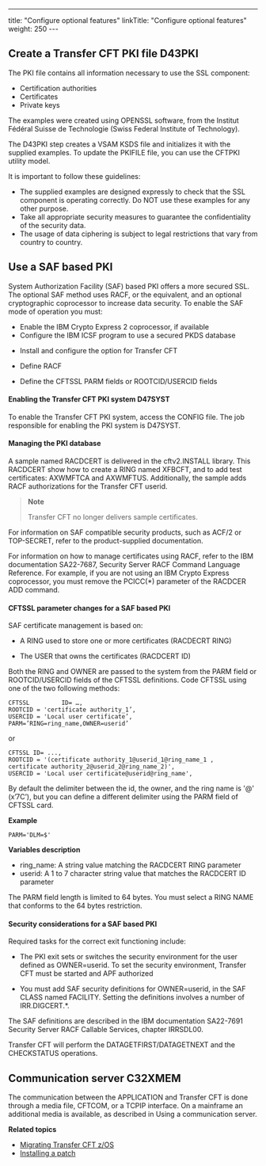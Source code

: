 ---
title: "Configure optional  features"
linkTitle: "Configure optional features"
weight: 250
---<span id="Create a Transfer CFT PKI file D43PKI"></span><span id="kanchor37"></span>

## Create a Transfer CFT PKI file D43PKI

The <span id="kanchor38"></span>PKI file contains all information necessary to use the SSL component:

* Certification authorities
* Certificates
* Private keys

The examples were created using OPENSSL software, from the Institut Fédéral Suisse de Technologie (Swiss Federal Institute of Technology).

The D43PKI step creates a VSAM KSDS file and initializes it with the supplied examples. To update the PKIFILE file, you can use the CFTPKI utility model.

It is important to follow these guidelines:

* The supplied examples are designed expressly to check that the SSL component is operating correctly. Do NOT use these examples for any other purpose.
* Take all appropriate security measures to guarantee the confidentiality of the security data.
* The usage of data ciphering is subject to legal restrictions that vary from country to country.

<span id="_Toc236186612"></span>

## Use a SAF based PKI 

System Authorization Facility (SAF) based PKI offers a more secured SSL. The optional SAF method uses RACF, or the equivalent, and an optional cryptographic coprocessor to increase data security. To enable the SAF mode of operation you must:

* Enable the IBM Crypto Express 2 coprocessor, if available
* Configure the IBM ICSF program to use a secured PKDS database

<!-- -->

* Install and configure the option for Transfer CFT

<!-- -->

* Define RACF

<!-- -->

* Define the CFTSSL PARM fields or ROOTCID/USERCID fields

#### Enabling the Transfer CFT PKI system D47SYST

To enable the Transfer CFT PKI system, access the CONFIG file. The job responsible for enabling the PKI system is D47SYST.

#### Managing the PKI database

A sample named RACDCERT is delivered in the cftv2.INSTALL library. This RACDCERT show how to create a RING named XFBCFT, and to add test certificates: AXWMFTCA and AXWMFTUS. Additionally, the sample adds RACF authorizations for the Transfer CFT userid.

> **Note**
>
> Transfer CFT no longer delivers sample certificates.

For information on SAF compatible security products, such as ACF/2 or TOP-SECRET, refer to the product-supplied documentation.

For information on how to manage certificates using RACF, refer to the IBM documentation SA22-7687, Security Server RACF Command Language Reference. For example, if you are not using an IBM Crypto Express coprocessor, you must remove the PCICC(\*) parameter of the RACDCER ADD command.

#### CFTSSL parameter changes for a SAF based PKI

SAF certificate management is based on:

* A RING used to store one or more certificates (RACDECRT RING)

<!-- -->

* The USER that owns the certificates (RACDCERT ID)

Both the RING and OWNER are passed to the system from the PARM field or ROOTCID/USERCID fields of the CFTSSL definitions. Code CFTSSL using one of the two following methods:

```
CFTSSL         ID= …,
ROOTCID = 'certificate authority_1’,
USERCID = 'Local user certificate’,
PARM=’RING=ring_name,OWNER=userid’
```

or

```
CFTSSL ID= ...,
ROOTCID = '(certificate authority_1@userid_1@ring_name_1 ,
certificate authority_2@userid_2@ring_name_2)',
USERCID = 'Local user certificate@userid@ring_name',
```

By default the delimiter between the id, the owner, and the ring name is '@' (x’7C’), but you can define a different delimiter using the PARM field of CFTSSL card.

**Example**

```
PARM='DLM=$'
```

**Variables description**

* ring_name: A string value matching the RACDCERT RING parameter
* userid: A 1 to 7 character string value that matches the RACDCERT ID parameter

The PARM field length is limited to 64 bytes. You must select a RING NAME that conforms to the 64 bytes restriction.

#### Security considerations for a SAF based PKI

Required tasks for the correct exit functioning include:

* The PKI exit sets or switches the security environment for the user defined as OWNER=userid. To set the security environment, Transfer CFT must be started and APF authorized

<!-- -->

* You must add SAF security definitions for OWNER=userid, in the SAF CLASS named FACILITY. Setting the definitions involves a number of IRR.DIGCERT.\*.

The SAF definitions are described in the IBM documentation SA22-7691 Security Server RACF Callable Services, chapter IRRSDL00.

Transfer CFT will perform the DATAGETFIRST/DATAGETNEXT and the CHECKSTATUS operations.

<span id="Communication server C32XMEM"></span><span id="kanchor39"></span>

## Communication server C32XMEM

The communication between the APPLICATION and Transfer CFT is done through a media file, CFTCOM, or a TCPIP interface. On a mainframe an additional media is available, as described in Using a communication server.

****Related topics****

* [Migrating Transfer CFT z/OS]()
* [Installing a patch](../../../upgrade_prereqs_zos/c_update_zos/t_install_patch_zos)

